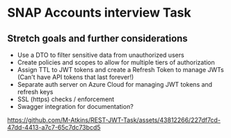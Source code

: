 # SNAP Accounts interview Task

## Stretch goals and further considerations
- Use a DTO to filter sensitive data from unauthorized users
- Create policies and scopes to allow for multiple tiers of authorization
- Assign TTL to JWT tokens and create a Refresh Token to manage JWTs (Can't have API tokens that last forever!)
- Separate auth server on Azure Cloud for managing JWT tokens and refresh keys
- SSL (https) checks / enforcement
- Swagger integration for documentation?


https://github.com/M-Atkins/REST-JWT-Task/assets/43812266/227df7cd-47dd-4413-a7c7-65c7dc73bcd5

